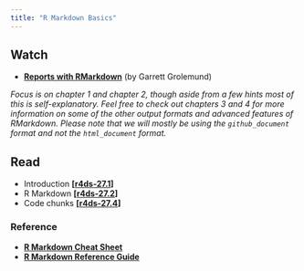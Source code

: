 ```yaml
---
title: "R Markdown Basics"
---
```



## Watch

- **[Reports with RMarkdown](https://www.datacamp.com/courses/reporting-with-r-markdown)** (by Garrett Grolemund)

_Focus is on chapter 1 and chapter 2, though aside from a few hints most of this is self-explanatory.  Feel free to check out chapters 3 and 4 for more information on some of the other output formats and advanced features of RMarkdown.  Please note that we will mostly be using the `github_document` format and not the `html_document` format._


## Read

- Introduction **[[r4ds-27.1](http://r4ds.had.co.nz/r-markdown.html#introduction-18)]**
- R Markdown  **[[r4ds-27.2](http://r4ds.had.co.nz/r-markdown.html#r-markdown-basics)]**
- Code chunks **[[r4ds-27.4](http://r4ds.had.co.nz/r-markdown.html#code-chunks)]**

### Reference 

- **[R Markdown Cheat Sheet](https://www.rstudio.com/wp-content/uploads/2016/03/rmarkdown-cheatsheet-2.0.pdf)**
- **[R Markdown Reference Guide](https://www.rstudio.com/wp-content/uploads/2015/03/rmarkdown-reference.pdf)**


